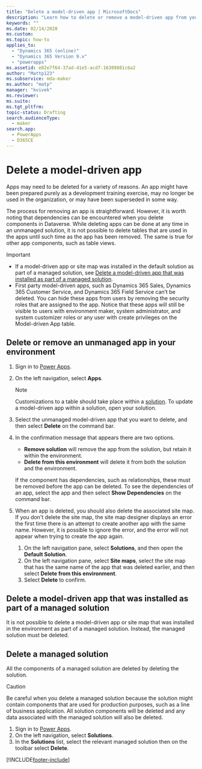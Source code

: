 ```yaml
---
title: "Delete a model-driven app | MicrosoftDocs"
description: "Learn how to delete or remove a model-driven app from your Power Apps environment."
keywords: ""
ms.date: 02/14/2020
ms.custom: 
ms.topic: how-to
applies_to: 
  - "Dynamics 365 (online)"
  - "Dynamics 365 Version 9.x"
  - "powerapps"
ms.assetid: e82e7f64-37ad-41e5-acd7-16309881c6a2
author: "Mattp123"
ms.subservice: mda-maker
ms.author: "matp"
manager: "kvivek"
ms.reviewer: 
ms.suite: 
ms.tgt_pltfrm: 
topic-status: Drafting
search.audienceType: 
  - maker
search.app: 
  - PowerApps
  - D365CE
---
```


# Delete a model-driven app

Apps may need to be deleted for a variety of reasons. An app might have been prepared purely as a development training exercise, may no longer be used in the organization, or may have been superseded in some way.

The process for removing an app is straightforward. However, it is worth noting that dependencies can be encountered when you delete components in Dataverse.  While deleting apps can be done at any time in an unmanaged solution, it is not possible to delete tables that are used in the apps until such time as the app has been removed. The same is true for other app components, such as table views.

> [!IMPORTANT]
> - If a model-driven app or site map was installed in the default solution as part of a managed solution, see [Delete a model-driven app that was installed as part of a managed solution](#delete-a-model-driven-app-that-was-installed-as-part-of-a-managed-solution).
> - First party model-driven apps, such as Dynamics 365 Sales, Dynamics 365 Customer Service, and Dynamics 365 Field Service can’t be deleted. You can hide these apps from users by removing the security roles that are assigned to the app. Notice that these apps will still be visible to users with environment maker, system administrator, and system customizer roles or any user with create privileges on the Model-driven App table. 

## Delete or remove an unmanaged app in your environment

1. Sign in to [Power Apps](https://make.powerapps.com/?utm_source=padocs&utm_medium=linkinadoc&utm_campaign=referralsfromdoc).
2. On the left navigation, select **Apps**.
   > [!note]
   > Customizations to a table should take place within a [solution](../model-driven-apps/model-driven-app-glossary.md#solution). To update a model-driven app within a solution, open your solution.
3. Select the unmanaged model-driven app that you want to delete, and then select **Delete** on the command bar.
4. In the confirmation message that appears there are two options.  
   - **Remove solution** will remove the app from the solution, but retain it within the environment.
   - **Delete from this environment** will delete it from both the solution and the environment.

   If the component has dependencies, such as relationships, these must be removed before the app can be deleted. To see the dependencies of an app, select the app and then select **Show Dependencies** on the command bar.

5. When an app is deleted, you should also delete the associated site map. If you don't delete the site map, the site map designer displays an error the first time there is an attempt to create another app with the same name. However, it is possible to ignore the error, and the error will not appear when trying to create the app again.
   1. On the left navigation pane, select **Solutions**, and then open the **Default Solution**.
   1. On the left navigation pane, select **Site maps**, select the site map that has the same name of the app that was deleted earlier, and then select **Delete from this environment**.
   1. Select **Delete** to confirm.

## Delete a model-driven app that was installed as part of a managed solution

It is not possible to delete a model-driven app or site map that was installed in the environment as part of a managed solution.  Instead, the managed solution must be deleted.

## Delete a managed solution

All the components of a managed solution are deleted by deleting the solution.

> [!CAUTION]
> Be careful when you delete a managed solution because the solution might contain components that are used for production purposes, such as a line of business application. All solution components will be deleted and any data associated with the managed solution will also be deleted.

1.	Sign in to [Power Apps](https://make.powerapps.com/?utm_source=padocs&utm_medium=linkinadoc&utm_campaign=referralsfromdoc). 
2.	On the left navigation, select **Solutions**.
3.	In the **Solutions** list, select the relevant managed solution then on the toolbar select **Delete**.


[!INCLUDE[footer-include](../../includes/footer-banner.md)]